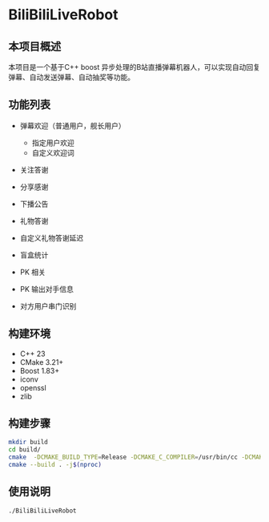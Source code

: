 # BiliBiliLiveRobot
## 本项目概述
本项目是一个基于C++ boost 异步处理的B站直播弹幕机器人，可以实现自动回复弹幕、自动发送弹幕、自动抽奖等功能。

## 功能列表
* 弹幕欢迎（普通用户，舰长用户）
  *  指定用户欢迎
  *  自定义欢迎词

* 关注答谢
* 分享感谢
* 下播公告
* 礼物答谢
* 自定义礼物答谢延迟
* 盲盒统计
* PK 相关
* PK 输出对手信息
* 对方用户串门识别
## 构建环境
* C++ 23
* CMake 3.21+
* Boost 1.83+
* iconv
* openssl
* zlib

## 构建步骤
```bash
mkdir build
cd build/
cmake  -DCMAKE_BUILD_TYPE=Release -DCMAKE_C_COMPILER=/usr/bin/cc -DCMAKE_CXX_COMPILER=/usr/bin/c++ -DTEST=OFF ..
cmake --build . -j$(nproc)
```
## 使用说明
```bash
./BiliBiliLiveRobot
```